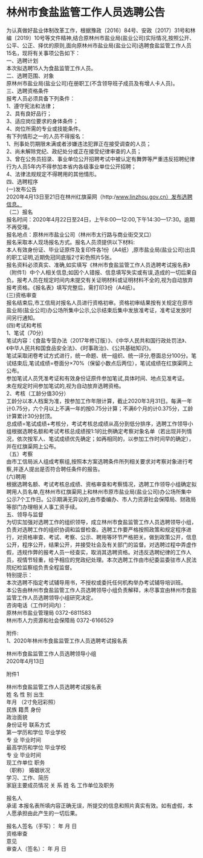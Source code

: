 
# 林州市食盐监管工作人员选聘公告  

为认真做好盐业体制改革工作，根据豫政〔2016〕84号、安政〔2017〕31号和林编〔2019〕10号等文件精神,结合原林州市盐业局(盐业公司)实际情况,按照公开、公平、公正、择优的原则,面向原林州市盐业局(盐业公司)选聘食盐监管工作人员15名，现将有关事项公告如下：  
一、选聘计划  
本次拟选聘15人为食盐监管工作人员。  
二、选聘范围、对象  
原林州市盐业局(盐业公司)在册职工(不含领导班子成员及有增人卡人员)。  
三、选聘资格条件  
报考人员必须具备下列条件：  
1、遵守宪法和法律；  
2、具有良好品行；  
3、适应岗位要求的身体条件；  
4、岗位所需的专业或技能条件。  
有下列情形之一的人员不得报名：  
1、刑事处罚期限未满或者涉嫌违法犯罪正在接受调查的人员；  
2、尚未解除党纪、政纪处分或正在接受纪律审查的人员；  
3、曾在公务员招录、事业单位公开招聘考试中被认定有舞弊等严重违反招聘纪律行为人员5年内不得参加本省内各级事业单位公开招聘；  
4、法律法规规定不得聘用的其他情形。  
四、选聘程序  
(一)发布公告  
2020年4月13日至21日在林州红旗渠网（http:/www.linzhou.gov.cn）发布选聘信息。  
（二）报名  
报名时间：2020年4月22日至24日，上午8:00—12:00,下午14:30—17:30。逾期不再受理。  
报名地点：原林州市盐业公司（林州市太行路与商业街交叉口）  
报名采取本人现场报名方式。报名人员须提供以下材料:  
本人有效身份证、毕业证原件及复印件各1份（A4纸）,原市盐业局(盐业公司)出具的职工证明,近期免冠同底版2寸彩色照片5张。  
报名资料必须真实、准确,如实填写《林州市食盐监管工作人员选聘考试报名表》（附件1）中个人相关信息;如因个人错报、信息填写失实或有误,造成的一切后果自负。报考人员在规定时间内未提交有关证明材料或证明材料不全的,视为自动放弃报考资格。《报名表》填写完整后，需打印3份（A4纸）。  
(三)资格审查  
报名结束后,市工信局对报名人员进行资格初审。资格初审结果按有关规定在原市盐业局(盐业公司)办公场所集中公示,公示结束后集中发放准考证，准考证发放时间另行通知。  
(四)考试和考核  
1、笔试（70分）  
笔试内容：《食盐专营办法（2017年修订版）》、《中华人民共和国行政处罚法》、《中华人民共和国食品安全法》、《时事政治》、《公共基础知识》。  
笔试采取闭卷考试方式进行，统一命题、统一组织、统一评分,卷面总分100分。笔试结束后,笔试成绩=卷面分×70%（保留小数点后两位），笔试成绩在红旗渠网上公布。  
参加笔试人员凭准考证和有效身份证原件参加笔试,具体时间、地点见准考证。  
未在规定时间参加笔试的,视为自动放弃选聘资格。  
2、考核（工龄分值30分）  
工龄分以本人档案为准，按参加工作年限计算，截止2020年3月31日。每满一年计0.75分，六个月以上不满一年的按0.75分计算；不满6个月的计0.375分，工龄计算累计30分封顶。  
总成绩=笔试成绩+考核分，考试考核总成绩从高分到低分排序，选聘工作领导小组根据选聘名额和考试考核总成绩按1:1的比例确定考察对象名单（若出现并列情况，依次按军人、笔试成绩优先确定；如再相同的，以参加工作时间早的确定），并在红旗渠网上公布。  
（五）考察  
由市工信局派人组成考察组,按照本方案选聘条件所列相关要求对考察对象进行考察,并逐人提出是否符合聘任条件的报告。  
(六)聘用  
根据选聘名额、考试考核总成绩、资格审查和考察情况，选聘工作领导小组确定拟聘用人员名单,在林州市红旗渠网上和林州市原市盐业局(盐业公司)办公场所集中公示7个工作日。公示期满无异议的,由市委编办、市人力资源社会保障局、财政局等部门办理相关人事工资手续。  
五、领导与监督  
为切实加强对选聘工作的组织领导，成立林州市食盐监管工作人员选聘领导小组，负责对选聘工作的组织协调和监督检查。选聘工作要严格按照政策和规定程序进行，对资格审查、考试、考察、公示、聘用等环节严格把关。做到政策公开，信息公开，程序公开，结果公开，并接受社会及有关部门的监督。对选聘过程中弄虚作假，违规作弊的报考人员一经查实，取消其选聘资格。对违反选聘纪律的工作人员，视情节轻重，给予相应的党政纪处理。本次选聘工作由市纪委监委驻市人民法院纪检监察组负责全程监督。  
特别提示：  
本次选聘不指定考试辅导用书，不授权或委托任何机构举办考试辅导培训班。  
本公告由林州市食盐监管工作人员选聘领导小组负责解释，未尽事宜由林州市食盐监管工作人员选聘领导小组研究决定。  
咨询电话（工作时间内）：  
原林州市盐业管理局  0372-6811583  
林州市人力资源和社会保障局  0372-6166529  

附件:  
1、2020年林州市食盐监管工作人员选聘考试报名表  



林州市食盐监管工作人员选聘领导小组  
2020年4月13日  










附件1  

林州市食盐监管工作人员选聘考试报名表  
姓 名		性 别		出生  
年月		（2寸免冠彩照）  
民族		籍贯		身份  		
				政治面貌	  	
身份证号		联系方式  
第一学历和学位		毕业学校  
专 业		毕业时间  	
最高学历和学位		毕业学校  
专 业		毕业时间  	
现工作单位		职务  
（职称）		婚姻状况  	
学习、工作、简历  	
家庭主要成员情况	关  系	姓  名	工作单位及职务  
			
			
			
报名人  
承诺	本报名表所填内容正确无误，所提交的信息和照片真实有效。如有虚假，本人愿承担由此产生的一切后果。  

报名人签名（手写）：                       年   月   日  
资格审查  
意见  	
    审查人（签名）：                           年   月   日  
